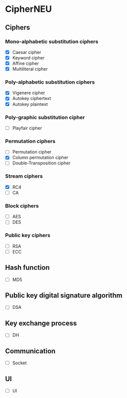 # CipherNEU

## Ciphers

### Mono-alphabetic substitution ciphers

* [x] Caesar cipher
* [x] Keyword cipher
* [x] Affine cipher
* [x] Multiliteral cipher

### Poly-alphabetic substitution ciphers

* [x] Vigenere cipher
* [x] Autokey ciphertext
* [x] Autokey plaintext

### Poly-graphic substitution cipher

* [ ] Playfair cipher

### Permutation ciphers

* [ ] Permutation cipher
* [x] Column permutation cipher 
* [ ] Double-Transposition cipher

### Stream ciphers

* [x] RC4
* [ ] CA

### Block ciphers

* [ ] AES
* [ ] DES

### Public key ciphers

* [ ] RSA
* [ ] ECC

## Hash function

* [ ] MD5

## Public key digital signature algorithm

* [ ] DSA

## Key exchange process

* [ ] DH

## Communication

* [ ] Socket

## UI

* [ ] UI